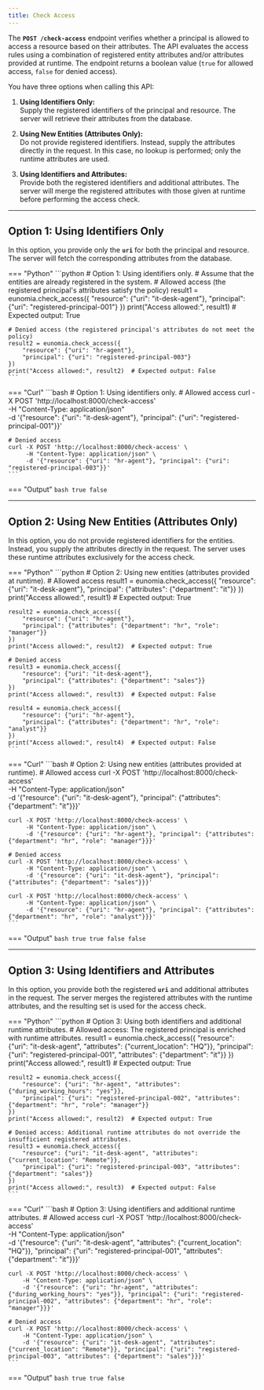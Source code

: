 ```yaml
---
title: Check Access
---
```


The **`POST /check-access`** endpoint verifies whether a principal is allowed to access a resource based on their attributes. The API evaluates the access rules using a combination of registered entity attributes and/or attributes provided at runtime. The endpoint returns a boolean value (`true` for allowed access, `false` for denied access).

You have three options when calling this API:

1. **Using Identifiers Only:**  
   Supply the registered identifiers of the principal and resource. The server will retrieve their attributes from the database.

2. **Using New Entities (Attributes Only):**  
   Do not provide registered identifiers. Instead, supply the attributes directly in the request. In this case, no lookup is performed; only the runtime attributes are used.

3. **Using Identifiers and Attributes:**  
   Provide both the registered identifiers and additional attributes. The server will merge the registered attributes with those given at runtime before performing the access check.

---

## Option 1: Using Identifiers Only

In this option, you provide only the **`uri`** for both the principal and resource. The server will fetch the corresponding attributes from the database.

=== "Python"
    ```python
    # Option 1: Using identifiers only.
    # Assume that the entities are already registered in the system.
    # Allowed access (the registered principal's attributes satisfy the policy)
    result1 = eunomia.check_access({
        "resource": {"uri": "it-desk-agent"},
        "principal": {"uri": "registered-principal-001"}
    })
    print("Access allowed:", result1)  # Expected output: True

    # Denied access (the registered principal's attributes do not meet the policy)
    result2 = eunomia.check_access({
        "resource": {"uri": "hr-agent"},
        "principal": {"uri": "registered-principal-003"}
    })
    print("Access allowed:", result2)  # Expected output: False
    ```

=== "Curl"
    ```bash
    # Option 1: Using identifiers only.
    # Allowed access
    curl -X POST 'http://localhost:8000/check-access' \
         -H "Content-Type: application/json" \
         -d '{"resource": {"uri": "it-desk-agent"}, "principal": {"uri": "registered-principal-001"}}'

    # Denied access
    curl -X POST 'http://localhost:8000/check-access' \
         -H "Content-Type: application/json" \
         -d '{"resource": {"uri": "hr-agent"}, "principal": {"uri": "registered-principal-003"}}'
    ```

=== "Output"
    ```bash
    true
    false
    ```

---

## Option 2: Using New Entities (Attributes Only)

In this option, you do not provide registered identifiers for the entities. Instead, you supply the attributes directly in the request. The server uses these runtime attributes exclusively for the access check.

=== "Python"
    ```python
    # Option 2: Using new entities (attributes provided at runtime).
    # Allowed access
    result1 = eunomia.check_access({
        "resource": {"uri": "it-desk-agent"},
        "principal": {"attributes": {"department": "it"}}
    })
    print("Access allowed:", result1)  # Expected output: True

    result2 = eunomia.check_access({
        "resource": {"uri": "hr-agent"},
        "principal": {"attributes": {"department": "hr", "role": "manager"}}
    })
    print("Access allowed:", result2)  # Expected output: True

    # Denied access
    result3 = eunomia.check_access({
        "resource": {"uri": "it-desk-agent"},
        "principal": {"attributes": {"department": "sales"}}
    })
    print("Access allowed:", result3)  # Expected output: False

    result4 = eunomia.check_access({
        "resource": {"uri": "hr-agent"},
        "principal": {"attributes": {"department": "hr", "role": "analyst"}}
    })
    print("Access allowed:", result4)  # Expected output: False
    ```

=== "Curl"
    ```bash
    # Option 2: Using new entities (attributes provided at runtime).
    # Allowed access
    curl -X POST 'http://localhost:8000/check-access' \
         -H "Content-Type: application/json" \
         -d '{"resource": {"uri": "it-desk-agent"}, "principal": {"attributes": {"department": "it"}}}'

    curl -X POST 'http://localhost:8000/check-access' \
         -H "Content-Type: application/json" \
         -d '{"resource": {"uri": "hr-agent"}, "principal": {"attributes": {"department": "hr", "role": "manager"}}}'

    # Denied access
    curl -X POST 'http://localhost:8000/check-access' \
         -H "Content-Type: application/json" \
         -d '{"resource": {"uri": "it-desk-agent"}, "principal": {"attributes": {"department": "sales"}}}'

    curl -X POST 'http://localhost:8000/check-access' \
         -H "Content-Type: application/json" \
         -d '{"resource": {"uri": "hr-agent"}, "principal": {"attributes": {"department": "hr", "role": "analyst"}}}'
    ```

=== "Output"
    ```bash
    true
    true
    false
    false
    ```

---

## Option 3: Using Identifiers and Attributes

In this option, you provide both the registered **`uri`** and additional attributes in the request. The server merges the registered attributes with the runtime attributes, and the resulting set is used for the access check.

=== "Python"
    ```python
    # Option 3: Using both identifiers and additional runtime attributes.
    # Allowed access: The registered principal is enriched with runtime attributes.
    result1 = eunomia.check_access({
        "resource": {"uri": "it-desk-agent", "attributes": {"current_location": "HQ"}},
        "principal": {"uri": "registered-principal-001", "attributes": {"department": "it"}}
    })
    print("Access allowed:", result1)  # Expected output: True

    result2 = eunomia.check_access({
        "resource": {"uri": "hr-agent", "attributes": {"during_working_hours": "yes"}},
        "principal": {"uri": "registered-principal-002", "attributes": {"department": "hr", "role": "manager"}}
    })
    print("Access allowed:", result2)  # Expected output: True

    # Denied access: Additional runtime attributes do not override the insufficient registered attributes.
    result3 = eunomia.check_access({
        "resource": {"uri": "it-desk-agent", "attributes": {"current_location": "Remote"}},
        "principal": {"uri": "registered-principal-003", "attributes": {"department": "sales"}}
    })
    print("Access allowed:", result3)  # Expected output: False
    ```

=== "Curl"
    ```bash
    # Option 3: Using identifiers and additional runtime attributes.
    # Allowed access
    curl -X POST 'http://localhost:8000/check-access' \
        -H "Content-Type: application/json" \
        -d '{"resource": {"uri": "it-desk-agent", "attributes": {"current_location": "HQ"}}, "principal": {"uri": "registered-principal-001", "attributes": {"department": "it"}}}'

    curl -X POST 'http://localhost:8000/check-access' \
        -H "Content-Type: application/json" \
        -d '{"resource": {"uri": "hr-agent", "attributes": {"during_working_hours": "yes"}}, "principal": {"uri": "registered-principal-002", "attributes": {"department": "hr", "role": "manager"}}}'

    # Denied access
    curl -X POST 'http://localhost:8000/check-access' \
        -H "Content-Type: application/json" \
        -d '{"resource": {"uri": "it-desk-agent", "attributes": {"current_location": "Remote"}}, "principal": {"uri": "registered-principal-003", "attributes": {"department": "sales"}}}'
    ```

=== "Output"
    ```bash
    true
    true
    false
    ```